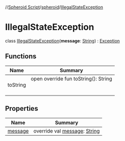 //[Spheroid Script](../../index.md)/[spheroid](../index.md)/[IllegalStateException](index.md)



# IllegalStateException  
 class [IllegalStateException](index.md)(**message**: [String](../-string/index.md)) : [Exception](../-exception/index.md)   


## Functions  
  
|  Name|  Summary| 
|---|---|
| toString| open override fun toString(): String  <br><br><br>


## Properties  
  
|  Name|  Summary| 
|---|---|
| [message](index.md#spheroid/IllegalStateException/message/#/PointingToDeclaration/)|  override val [message](index.md#spheroid/IllegalStateException/message/#/PointingToDeclaration/): [String](../-string/index.md)   <br>

